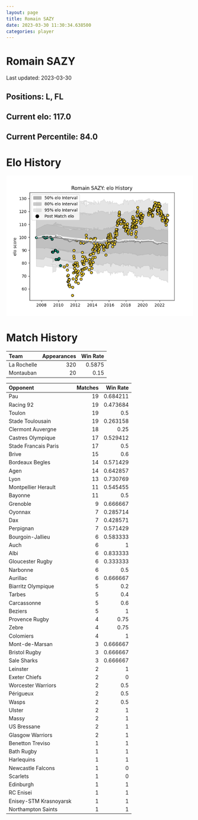 ```yaml
---  
layout: page  
title: Romain SAZY  
date: 2023-03-30 11:30:34.638500  
categories: player  
---
```

# Romain SAZY


Last updated: 2023-03-30
## Positions: L, FL

## Current elo: 117.0

## Current Percentile: 84.0

# Elo History


![elo history](history_RomainSAZY.png)
# Match History


| Team        |   Appearances |   Win Rate |
|:------------|--------------:|-----------:|
| La Rochelle |           320 |     0.5875 |
| Montauban   |            20 |     0.15   |

| Opponent               |   Matches |   Win Rate |
|:-----------------------|----------:|-----------:|
| Pau                    |        19 |   0.684211 |
| Racing 92              |        19 |   0.473684 |
| Toulon                 |        19 |   0.5      |
| Stade Toulousain       |        19 |   0.263158 |
| Clermont Auvergne      |        18 |   0.25     |
| Castres Olympique      |        17 |   0.529412 |
| Stade Francais Paris   |        17 |   0.5      |
| Brive                  |        15 |   0.6      |
| Bordeaux Begles        |        14 |   0.571429 |
| Agen                   |        14 |   0.642857 |
| Lyon                   |        13 |   0.730769 |
| Montpellier Herault    |        11 |   0.545455 |
| Bayonne                |        11 |   0.5      |
| Grenoble               |         9 |   0.666667 |
| Oyonnax                |         7 |   0.285714 |
| Dax                    |         7 |   0.428571 |
| Perpignan              |         7 |   0.571429 |
| Bourgoin-Jallieu       |         6 |   0.583333 |
| Auch                   |         6 |   1        |
| Albi                   |         6 |   0.833333 |
| Gloucester Rugby       |         6 |   0.333333 |
| Narbonne               |         6 |   0.5      |
| Aurillac               |         6 |   0.666667 |
| Biarritz Olympique     |         5 |   0.2      |
| Tarbes                 |         5 |   0.4      |
| Carcassonne            |         5 |   0.6      |
| Beziers                |         5 |   1        |
| Provence Rugby         |         4 |   0.75     |
| Zebre                  |         4 |   0.75     |
| Colomiers              |         4 |   1        |
| Mont-de-Marsan         |         3 |   0.666667 |
| Bristol Rugby          |         3 |   0.666667 |
| Sale Sharks            |         3 |   0.666667 |
| Leinster               |         2 |   1        |
| Exeter Chiefs          |         2 |   0        |
| Worcester Warriors     |         2 |   0.5      |
| Périgueux              |         2 |   0.5      |
| Wasps                  |         2 |   0.5      |
| Ulster                 |         2 |   1        |
| Massy                  |         2 |   1        |
| US Bressane            |         2 |   1        |
| Glasgow Warriors       |         2 |   1        |
| Benetton Treviso       |         1 |   1        |
| Bath Rugby             |         1 |   1        |
| Harlequins             |         1 |   1        |
| Newcastle Falcons      |         1 |   0        |
| Scarlets               |         1 |   0        |
| Edinburgh              |         1 |   1        |
| RC Enisei              |         1 |   1        |
| Enisey-STM Krasnoyarsk |         1 |   1        |
| Northampton Saints     |         1 |   1        |